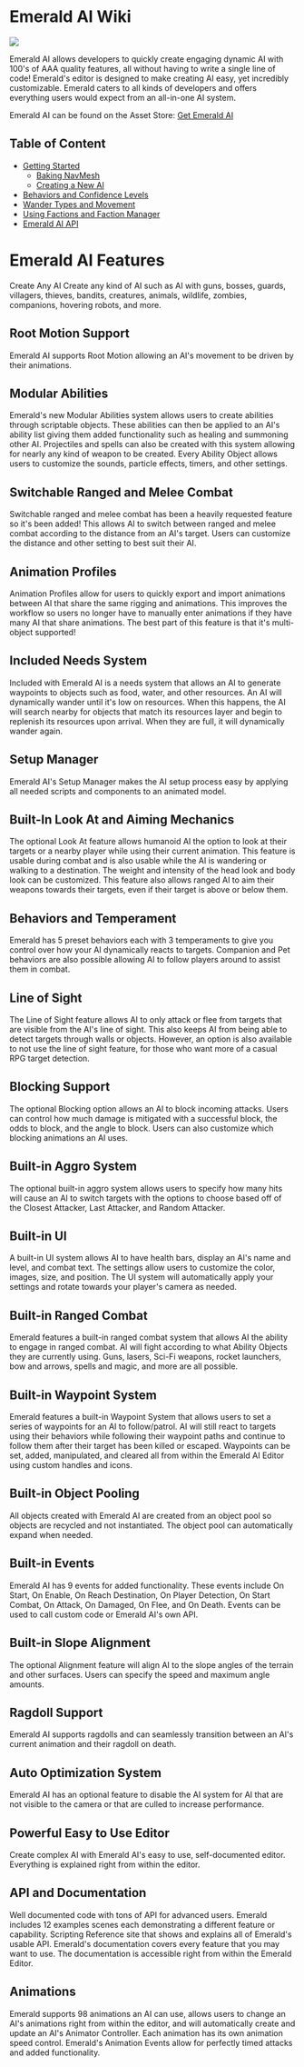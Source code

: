 # Emerald AI Wiki

![](https://i.imgur.com/3KYPspV.png)

Emerald AI allows developers to quickly create engaging dynamic AI with 100's of AAA quality features, all without having to write a single line of code! Emerald's editor is designed to make creating AI easy, yet incredibly customizable. Emerald caters to all kinds of developers and offers everything users would expect from an all-in-one AI system.

Emerald AI can be found on the Asset Store: [Get Emerald AI](https://assetstore.unity.com/linkmaker/embed/package/40199/widget?aid=1101l3nnr)

## Table of Content
* [Getting Started]
   * [Baking NavMesh]
   * [Creating a New AI]
* [Behaviors and Confidence Levels]
* [Wander Types and Movement]
* [Using Factions and Faction Manager]
* [Emerald AI API]

[Home]: https://github.com/Black-Horizon-Studios/Emerald-AI/wiki
[Getting Started]: https://github.com/Black-Horizon-Studios/Emerald-AI/wiki/Getting-Started
[Creating a New AI]: https://github.com/Black-Horizon-Studios/Emerald-AI/wiki/Creating-a-New-AI
[Baking NavMesh]: https://github.com/Black-Horizon-Studios/Emerald-AI/wiki/Baking-NavMesh
[Behaviors and Confidence Levels]: https://github.com/Black-Horizon-Studios/Emerald-AI/wiki/Behaviors-and-Confidence-Levels
[Wander Types and Movement]: https://github.com/Black-Horizon-Studios/Emerald-AI/wiki/Wander-Types-and-Movement
[Emerald AI API]: https://github.com/Black-Horizon-Studios/Emerald-AI/wiki/Emerald-AI-API
[Using Factions and Faction Manager]: https://github.com/Black-Horizon-Studios/Emerald-AI/wiki/Using-Factions-and-Faction-Manager

# Emerald AI Features
Create Any AI
Create any kind of AI such as AI with guns, bosses, guards, villagers, thieves, bandits, creatures, animals, wildlife, zombies, companions, hovering robots, and more.

## Root Motion Support
Emerald AI supports Root Motion allowing an AI's movement to be driven by their animations.

## Modular Abilities
Emerald's new Modular Abilities system allows users to create abilities through scriptable objects. These abilities can then be applied to an AI's ability list giving them added functionality such as healing and summoning other AI. Projectiles and spells can also be created with this system allowing for nearly any kind of weapon to be created. Every Ability Object allows users to customize the sounds, particle effects, timers, and other settings.

## Switchable Ranged and Melee Combat
Switchable ranged and melee combat has been a heavily requested feature so it's been added! This allows AI to switch between ranged and melee combat according to the distance from an AI's target. Users can customize the distance and other setting to best suit their AI.

## Animation Profiles
Animation Profiles allow for users to quickly export and import animations between AI that share the same rigging and animations. This improves the workflow so users no longer have to manually enter animations if they have many AI that share animations. The best part of this feature is that it's multi-object supported!

## Included Needs System
Included with Emerald AI is a needs system that allows an AI to generate waypoints to objects such as food, water, and other resources. An AI will dynamically wander until it's low on resources. When this happens, the AI will search nearby for objects that match its resources layer and begin to replenish its resources upon arrival. When they are full, it will dynamically wander again.

## Setup Manager
Emerald AI's Setup Manager makes the AI setup process easy by applying all needed scripts and components to an animated model.

## Built-In Look At and Aiming Mechanics
The optional Look At feature allows humanoid AI the option to look at their targets or a nearby player while using their current animation. This feature is usable during combat and is also usable while the AI is wandering or walking to a destination. The weight and intensity of the head look and body look can be customized. This feature also allows ranged AI to aim their weapons towards their targets, even if their target is above or below them.

## Behaviors and Temperament
Emerald has 5 preset behaviors each with 3 temperaments to give you control over how your AI dynamically reacts to targets. Companion and Pet behaviors are also possible allowing AI to follow players around to assist them in combat.

## Line of Sight
The Line of Sight feature allows AI to only attack or flee from targets that are visible from the AI's line of sight. This also keeps AI from being able to detect targets through walls or objects. However, an option is also available to not use the line of sight feature, for those who want more of a casual RPG target detection.

## Blocking Support
The optional Blocking option allows an AI to block incoming attacks. Users can control how much damage is mitigated with a successful block, the odds to block, and the angle to block. Users can also customize which blocking animations an AI uses.

## Built-in Aggro System
The optional built-in aggro system allows users to specify how many hits will cause an AI to switch targets with the options to choose based off of the Closest Attacker, Last Attacker, and Random Attacker.

## Built-in UI
A built-in UI system allows AI to have health bars, display an AI's name and level, and combat text. The settings allow users to customize the color, images, size, and position. The UI system will automatically apply your settings and rotate towards your player's camera as needed.

## Built-in Ranged Combat
Emerald features a built-in ranged combat system that allows AI the ability to engage in ranged combat. AI will fight according to what Ability Objects they are currently using. Guns, lasers, Sci-Fi weapons, rocket launchers, bow and arrows, spells and magic, and more are all possible.

## Built-in Waypoint System
Emerald features a built-in Waypoint System that allows users to set a series of waypoints for an AI to follow/patrol. AI will still react to targets using their behaviors while following their waypoint paths and continue to follow them after their target has been killed or escaped. Waypoints can be set, added, manipulated, and cleared all from within the Emerald AI Editor using custom handles and icons.

## Built-in Object Pooling
All objects created with Emerald AI are created from an object pool so objects are recycled and not instantiated. The object pool can automatically expand when needed.

## Built-in Events
Emerald AI has 9 events for added functionality. These events include On Start, On Enable, On Reach Destination, On Player Detection, On Start Combat, On Attack, On Damaged, On Flee, and On Death. Events can be used to call custom code or Emerald AI's own API.

## Built-in Slope Alignment
The optional Alignment feature will align AI to the slope angles of the terrain and other surfaces. Users can specify the speed and maximum angle amounts.

## Ragdoll Support
Emerald AI supports ragdolls and can seamlessly transition between an AI's current animation and their ragdoll on death.

## Auto Optimization System
Emerald AI has an optional feature to disable the AI system for AI that are not visible to the camera or that are culled to increase performance.

## Powerful Easy to Use Editor
Create complex AI with Emerald AI's easy to use, self-documented editor. Everything is explained right from within the editor.

## API and Documentation
Well documented code with tons of API for advanced users. Emerald includes 12 examples scenes each demonstrating a different feature or capability. Scripting Reference site that shows and explains all of Emerald's usable API. Emerald's documentation covers every feature that you may want to use. The documentation is accessible right from within the Emerald Editor.

## Animations
Emerald supports 98 animations an AI can use, allows users to change an AI's animations right from within the editor, and will automatically create and update an AI's Animator Controller. Each animation has its own animation speed control. Emerald's Animation Events allow for perfectly timed attacks and added functionality.
